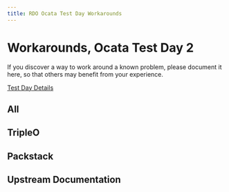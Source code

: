 ```yaml
---
title: RDO Ocata Test Day Workarounds
---
```


# Workarounds, Ocata Test Day 2

If you discover a way to work around a known problem, please document it
here, so that others may benefit from your experience.

[Test Day Details](/testday/ocata/milestone2)

## All

## TripleO

## Packstack

## Upstream Documentation

